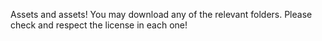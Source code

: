 Assets and assets! You may download any of the relevant folders. Please check and respect the license in each one!
